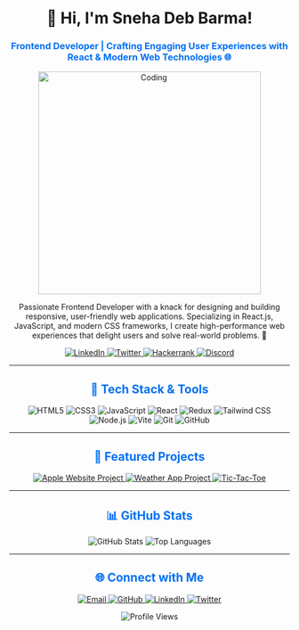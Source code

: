 <h1 align="center">👋 Hi, I'm Sneha Deb Barma!</h1>
<h3 align="center" style="color: #0070f3;">Frontend Developer | Crafting Engaging User Experiences with React & Modern Web Technologies 🌐</h3>

<p align="center">
  <img src="https://media.giphy.com/media/L8K62iTDkzGX6/giphy.gif" width="400" alt="Coding">
</p>

<p align="center">
  Passionate Frontend Developer with a knack for designing and building responsive, user-friendly web applications. Specializing in React.js, JavaScript, and modern CSS frameworks, I create high-performance web experiences that delight users and solve real-world problems. 🚀
</p>

<p align="center">
  <a href="https://www.linkedin.com/in/snehaDebBarma" target="_blank">
    <img src="https://img.shields.io/badge/LinkedIn-%230077B5.svg?&style=flat&logo=linkedin&logoColor=white" alt="LinkedIn" />
  </a>
  <a href="https://twitter.com/Sneha22802148" target="_blank">
    <img src="https://img.shields.io/badge/Twitter-%231DA1F2.svg?&style=flat&logo=twitter&logoColor=white" alt="Twitter" />
  </a>
  <a href="https://www.hackerrank.com/snehadebbarma2" target="_blank">
    <img src="https://img.shields.io/badge/Hackerrank-%231F8F2F.svg?&style=flat&logo=hackerrank&logoColor=white" alt="Hackerrank" />
  </a>
  <a href="https://discord.gg/snehabarma" target="_blank">
    <img src="https://img.shields.io/badge/Discord-%237289DA.svg?&style=flat&logo=discord&logoColor=white" alt="Discord" />
  </a>
</p>

---

<h2 align="center" style="color: #0070f3;">🔧 Tech Stack & Tools</h2>
<p align="center">
  <img src="https://img.shields.io/badge/HTML5-%23E34F26.svg?&style=flat&logo=html5&logoColor=white" alt="HTML5" />
  <img src="https://img.shields.io/badge/CSS3-%231572B6.svg?&style=flat&logo=css3&logoColor=white" alt="CSS3" />
  <img src="https://img.shields.io/badge/JavaScript-%23F7DF1E.svg?&style=flat&logo=javascript&logoColor=black" alt="JavaScript" />
  <img src="https://img.shields.io/badge/React-%23282C34.svg?&style=flat&logo=react&logoColor=61DAFB" alt="React" />
  <img src="https://img.shields.io/badge/Redux-%23764ABC.svg?&style=flat&logo=redux&logoColor=white" alt="Redux" />
  <img src="https://img.shields.io/badge/TailwindCSS-%2338B2AC.svg?&style=flat&logo=tailwind-css&logoColor=white" alt="Tailwind CSS" />
  <img src="https://img.shields.io/badge/Node.js-%23339933.svg?&style=flat&logo=node.js&logoColor=white" alt="Node.js" />
  <img src="https://img.shields.io/badge/Vite-%23646CFF.svg?&style=flat&logo=vite&logoColor=white" alt="Vite" />
  <img src="https://img.shields.io/badge/Git-%23F05032.svg?&style=flat&logo=git&logoColor=white" alt="Git" />
  <img src="https://img.shields.io/badge/GitHub-%23121011.svg?&style=flat&logo=github&logoColor=white" alt="GitHub" />
</p>

---

<h2 align="center" style="color: #0070f3;">🚀 Featured Projects</h2>

<p align="center">
  <a href="https://github.com/snehaDebBarma/Apple-website" target="_blank">
    <img src="https://img.shields.io/badge/Apple%20Website-%23000000.svg?&style=flat&logo=github" alt="Apple Website Project" />
  </a>
  <a href="https://github.com/snehaDebBarma/weather-forecast-app" target="_blank">
    <img src="https://img.shields.io/badge/Weather%20App-%23000000.svg?&style=flat&logo=github" alt="Weather App Project" />
  </a>
  <a href="https://github.com/snehaDebBarma/tic-tac-toe" target="_blank">
    <img src="https://img.shields.io/badge/Tic-Tac-Toe-%23000000.svg?&style=flat&logo=github" alt="Tic-Tac-Toe" />
  </a>
</p>

---

<h2 align="center" style="color: #0070f3;">📊 GitHub Stats</h2>
<p align="center">
  <img src="https://github-readme-stats.vercel.app/api?username=snehaDebBarma&show_icons=true&hide_title=true&count_private=true&hide=prs&theme=radical" alt="GitHub Stats" />
  <img src="https://github-readme-stats.vercel.app/api/top-langs?username=snehadebbarma&show_icons=true&locale=en&layout=compact&theme=radical" alt="Top Languages" />
</p>

---

<h2 align="center" style="color: #0070f3;">🌐 Connect with Me</h2>
<p align="center">
  <a href="mailto:snehadebbarma2@gmail.com" target="_blank">
    <img src="https://img.shields.io/badge/Email-%23D14836.svg?&style=flat&logo=gmail&logoColor=white" alt="Email" />
  </a>
  <a href="https://github.com/snehadebbarma" target="_blank">
    <img src="https://img.shields.io/badge/GitHub-%23121011.svg?&style=flat&logo=github&logoColor=white" alt="GitHub" />
  </a>
  <a href="https://www.linkedin.com/in/snehaDebBarma" target="_blank">
    <img src="https://img.shields.io/badge/LinkedIn-%230077B5.svg?&style=flat&logo=linkedin&logoColor=white" alt="LinkedIn" />
  </a>
  <a href="https://twitter.com/Sneha22802148" target="_blank">
    <img src="https://img.shields.io/badge/Twitter-%231DA1F2.svg?&style=flat&logo=twitter&logoColor=white" alt="Twitter" />
  </a>
</p>

<p align="center">
  <img src="https://komarev.com/ghpvc/?username=snehadebbarma&style=flat&color=brightgreen" alt="Profile Views" />
</p>

